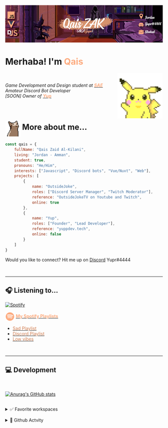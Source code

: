 ## [![QaisZAK Header](./Assets/GithubBanner.png)](https://github.com/QaisZAK)


# Merhaba! I'm <span style="color:#fdab7f"> **Qais** </span>
<img src="./Assets/PikaWave.gif" width="145" align="right">
<br />

*Game Development and Design student at [<span style="color:#fdab7f"> **SAE** </span>](https://www.sae.edu/home3)*\
*Amateur Discord Bot Developer*\
*[SOON] Owner of **[<span style="color:#fdab7f"> **Yup** </span>](https://www.yupdev.tech)***

<br />
<br />

### <img src="./Assets/OCat.gif" width="50" align=center> <span style="font-size:25px;align:center"> More about me...  </span>
```js
const qais = {
    fullName: "Qais Zaid Al-Kilani",
    living: "Jordan - Amman",
    student: true,
    pronouns: "He/Him",
    interests: ["Javascript", "Discord bots", "Vue/Nuxt", "Web"],
    projects: [
        {
            name: "OutsideJoke",
            roles: ["Discord Server Manager", "Twitch Moderator"],
            reference: "OutsideJokeTV on Youtube and Twitch",
            online: true
        },
        {
            name: "Yup",
            roles: ["Founder", "Lead Developer"],
            reference: "yuppdev.tech",
            online: false
        }
    ]
}
```

Would you like to connect? Hit me up on [Discord](https://www.discord.com) Yupr#4444

<br />

---
## 🎧 Listening to...
[![Spotify](https://qzak-nowplaying.vercel.app/api/spotify)](https://open.spotify.com/user/USER_NAME)

<img src="./Assets/SpotifyLogo.png" width="30px" align= "center"> [<span style="color:#fdab7f"> **My Spotify Playlists** </span>](https://spoti.fi/35UrP58)
  - [<span style="color:#d17d50"> Sad Playlist </span>](https://open.spotify.com/playlist/3h1FCDLBGMPFPSau6Cvkfn?si=d2c642b75bc14e32)
  - [<span style="color:#d17d50"> Discord Playlist </span>](https://open.spotify.com/playlist/2YVpPvGrW74BVUlU50cniI?si=3bee230a61d64e16)
  - [<span style="color:#d17d50"> Low vibes </span>](https://open.spotify.com/playlist/1VOnVFtcVXvIrKEUK5S9FZ?si=6e2017badeb4418f)

<br />

---
## 💻 Development

<br />

[![Anurag's GitHub stats](https://github-readme-stats.vercel.app/api?username=QaisZAK&hide=contribs,prs&count_private=true&show_icons=true&title_color=fdab7f&text_color=fff&icon_color=fdab7f&bg_color=484341)](https://github.com/anuraghazra/github-readme-stats)

<br />

<details>
<summary>✅ Favorite workspaces</summary>

- Javascript
- Discord.JS
- Vue/NuxtJS
</details>

<br />

<details>
<summary>🐌 Github Actvity</summary>

<!--RECENT_ACTIVITY:start-->
1. ⭐ Starred [KingRain/SimpleDiscordMusicBot](https://github.com/KingRain/SimpleDiscordMusicBot)
2. ❗️ Opened issue [#143](https://github.com/countr/countr/issues/143) in [countr/countr](https://github.com/countr/countr)
3. ⭐ Starred [kyb3r/modmail](https://github.com/kyb3r/modmail)
4. 🤝 Became collaborator on [Yup-Dev/YupDev-API](https://github.com/Yup-Dev/YupDev-API)
5. 🔱 Forked [QaisZAK/novatorem](https://github.com/QaisZAK/novatorem) from [novatorem/novatorem](https://github.com/novatorem/novatorem)
<!--RECENT_ACTIVITY:end-->

<!--RECENT_ACTIVITY:last_update-->
Last Updated: Thursday, February 3rd, 2022, 6:22:00 AM
<!--RECENT_ACTIVITY:last_update_end-->
</details>